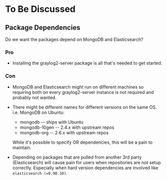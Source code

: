 To Be Discussed
===============

## Package Dependencies

Do we want the packages depend on MongoDB and Elasticsearch?

### Pro

* Installing the graylog2-server package is all that's needed to get started.

### Con

* MongoDB and Elasticsearch might run on different machines so requiring both
  on every graylog2-server instance is not required and probably not wanted.
* There might be different names for different versions on the same OS.
  i.e. MongoDB on Ubuntu:

  * mongodb -- ships with Ubuntu
  * mongodb-10gen -- 2.4.x with upstream repos
  * mongodb-org -- 2.6.x with upstream repos

  While it's possible to specify OR dependencies, this will be a pain to
  maintain.
* Depending on packages that are pulled from another 3rd party (Elasticsearch)
  will cause pain for users when repositories are not setup correctly.
  Especially when hard version dependencies are involved like
  `elasticsearch (=0.90.10)`.
